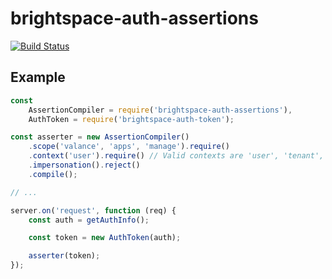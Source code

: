 # brightspace-auth-assertions

[![Build Status](https://travis-ci.org/Brightspace/node-auth.svg?branch=master)](https://travis-ci.org/Brightspace/node-auth)

## Example

```js
const
	AssertionCompiler = require('brightspace-auth-assertions'),
	AuthToken = require('brightspace-auth-token');

const asserter = new AssertionCompiler()
	.scope('valance', 'apps', 'manage').require()
	.context('user').require() // Valid contexts are 'user', 'tenant', and 'global'
	.impersonation().reject()
	.compile();

// ...

server.on('request', function (req) {
	const auth = getAuthInfo();

	const token = new AuthToken(auth);

	asserter(token);
});
```
